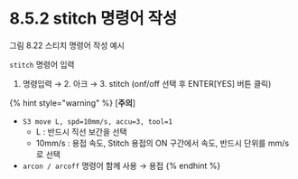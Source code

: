 ﻿# 8.5.2 stitch 명령어 작성 
 
그림 8.22 스티치 명령어 작성 예시



```stitch``` 명령어 입력
1.	명령입력 → 2. 아크 → 3. stitch (onf/off 선택 후 ENTER[YES] 버튼 클릭)


{% hint style="warning" %}
[**주의**]  
- ```S3 move L, spd=10mm/s, accu=3, tool=1```  
	 - L : 반드시 직선 보간을 선택  
	 - 10mm/s : 용접 속도, Stitch 용접의 ON 구간에서 속도, 반드시 단위를 mm/s로 선택
- ```arcon / arcoff``` 명령어 함께 사용 → 용접 
{% endhint %}